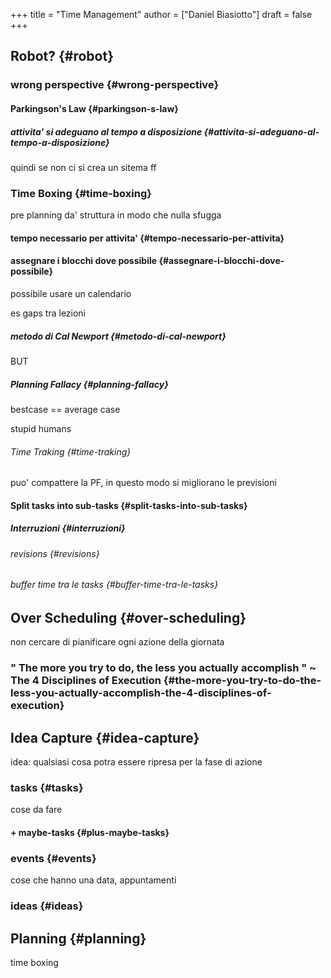 +++
title = "Time Management"
author = ["Daniel Biasiotto"]
draft = false
+++

## Robot? {#robot}


### wrong perspective {#wrong-perspective}


#### Parkingson's Law {#parkingson-s-law}


##### attivita' si adeguano al tempo a disposizione {#attivita-si-adeguano-al-tempo-a-disposizione}

quindi se non ci si crea un sitema ff


### Time Boxing {#time-boxing}

pre planning da' struttura in modo che nulla sfugga


#### tempo necessario per attivita' {#tempo-necessario-per-attivita}


#### assegnare i blocchi dove possibile {#assegnare-i-blocchi-dove-possibile}

possibile usare un calendario

es gaps tra lezioni


##### metodo di Cal Newport {#metodo-di-cal-newport}

BUT


##### Planning Fallacy {#planning-fallacy}

bestcase == average case

stupid humans


###### Time Traking {#time-traking}

puo' compattere la PF, in questo modo si migliorano le previsioni


#### Split tasks into sub-tasks {#split-tasks-into-sub-tasks}


##### Interruzioni {#interruzioni}


###### revisions {#revisions}


###### buffer time tra le tasks {#buffer-time-tra-le-tasks}


## Over Scheduling {#over-scheduling}

non cercare di pianificare ogni azione della giornata


### " The more you try to do, the less you actually accomplish " ~ The 4 Disciplines of Execution {#the-more-you-try-to-do-the-less-you-actually-accomplish-the-4-disciplines-of-execution}


## Idea Capture {#idea-capture}

idea: qualsiasi cosa potra essere ripresa per la fase di azione


### tasks {#tasks}

cose da fare


#### + maybe-tasks {#plus-maybe-tasks}


### events {#events}

cose che hanno una data, appuntamenti


### ideas {#ideas}


## Planning {#planning}

time boxing
